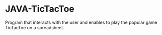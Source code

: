 # JAVA-TicTacToe

Program that interacts with the user and enables to play the popular game TicTacToe on a spreadsheet.
